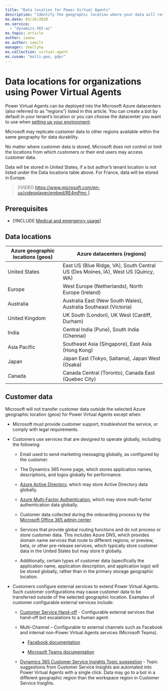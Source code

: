 ```yaml
---
title: "Data location for Power Virtual Agents"
description: "Identify the geographic location where your data will reside."
ms.date: 03/26/2020
ms.service:
  - "dynamics-365-ai"
ms.topic: article
author: iaanw
ms.author: iawilt
manager: shellyha
ms.collection: virtual-agent
ms.cusom: "multi-geo, gdpr"
---
```


# Data locations for organizations using Power Virtual Agents


    
Power Virtual Agents can be deployed into the Microsoft Azure datacenters (also referred to as “regions”) listed in this article. You can create a bot by default in your tenant’s location or you can choose the datacenter you want to use when [setting up your environment](environments-first-run-experience.md).

Microsoft may replicate customer data to other regions available within the same geography for data durability. 

No matter where customer data is stored, Microsoft does not control or limit the locations from which customers or their end users may access customer data.

Data will be stored in United States, if a bot author’s tenant location is not listed under the Data locations table above. For France, data will be stored in Europe.   

> 
> [!VIDEO https://www.microsoft.com/en-us/videoplayer/embed/RE4mPmc ]
> 

## Prerequisites

- [!INCLUDE [Medical and emergency usage](includes/pva-usage-limitations.md)]


## Data locations
Azure geographic locations (geos) | Azure datacenters (regions)
 ---|---
United States | East US (Blue Ridge, VA), South Central US (Des Moines, IA), West US (Quincy, WA)
Europe | West Europe (Netherlands), North Europe (Ireland)
Australia | Australia East (New South Wales), Australia Southeast (Victoria)
United Kingdom | UK South (London), UK West (Cardiff, Durham)
India | Central India (Pune), South India (Chennai)
Asia Pacific | Southeast Asia (Singapore), East Asia (Hong Kong)
Japan | Japan East (Tokyo, Saitama), Japan West (Osaka)
Canada | Canada Central (Toronto), Canada East (Quebec City)

## Customer data  
Microsoft will not transfer customer data outside the selected Azure geographic location (geos) for Power Virtual Agents except when: 
- Microsoft must provide customer support, troubleshoot the service, or comply with legal requirements. 

- Customers use services that are designed to operate globally, including the following: 

  - Email used to send marketing messaging globally, as configured by the customer. 
  
  - The Dynamics 365 home page, which stores application names, descriptions, and logos globally for performance. 

  - [Azure Active Directory](/azure/active-directory/active-directory-whatis), which may store Active Directory data globally. 

  - [Azure Multi-Factor Authentication](/azure/active-directory/authentication/concept-mfa-howitworks), which may store multi-factor authentication data globally. 

  - Customer data collected during the onboarding process by the  [Microsoft Office 365 admin center](/office365/admin/microsoft-365-admin-center-preview?view=o365-worldwide). 
  - Services that provide global routing functions and do not process or store customer data. This includes Azure DNS, which provides domain name services that route to different regions; or preview, beta, or other pre-release services, which typically store customer data in the United States but may store it globally. 

  - Additionally, certain types of customer data (specifically the application name, application description, and application logo) will be stored globally, rather than in the primary storage geographic location. 

- Customers configure external services to extend Power Virtual Agents. Such customer configurations may cause customer data to be transferred outside of the selected geographic location. Examples of customer configurable external services include: 

  - [Customer Service Hand-off](advanced-hand-off.md) - Configurable external services that hand-off bot escalations to a human agent. 

  - Multi-Channel – Configurable to external channels such as Facebook and internal non-Power Virtual Agents services (Microsoft Teams). 

    - [Facebook documentation](publication-add-bot-to-facebook.md)

    - [Microsoft Teams documentation](publication-add-bot-to-microsoft-teams.md)

  - [Dynamics 365 Customer Service Insights Topic suggestion](advanced-create-topics-from-csi.md) - Topic suggestions from Customer Service Insights are automated into Power Virtual Agents with a single click. Data may go to a bot in a different geographic region than the workspace region in Customer Service Insights. 
